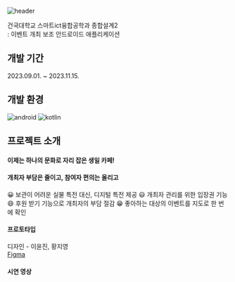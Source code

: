 ![header](https://capsule-render.vercel.app/api?type=waving&color=FAC0FF&height=250&section=header&text=O!TAKU&fontSize=90&fontColor=ffffff)

건국대학교 스마트ict융합공학과 종합설계2  
: 이벤트 개최 보조 안드로이드 애플리케이션  

개발 기간
---
2023.09.01. ~ 2023.11.15.

개발 환경
---
![android](https://img.shields.io/badge/Android-3DDC84?style=for-the-badge&logo=android&logoColor=white) ![kotlin](https://img.shields.io/badge/Kotlin-0095D5?&style=for-the-badge&logo=kotlin&logoColor=white)  

프로젝트 소개
---
#### 이제는 하나의 문화로 자리 잡은 생일 카페!
#### 개최자 부담은 줄이고, 참여자 편의는 올리고
😀 보관이 어려운 실물 특전 대신, 디지털 특전 제공
😃 개최자 관리를 위한 입장권 기능
😄 후원 받기 기능으로 개최자의 부담 절감
😁 좋아하는 대상의 이벤트를 지도로 한 번에 확인

#### 프로토타입
디자인 - 이윤진, 황지영  
[Figma](https://www.figma.com/file/It3HuKg6wTZEGdauTwnuiJ/O!taku?type=design&mode=design&t=3mpZAevH8tmUZTgd-1)  

#### 시연 영상
